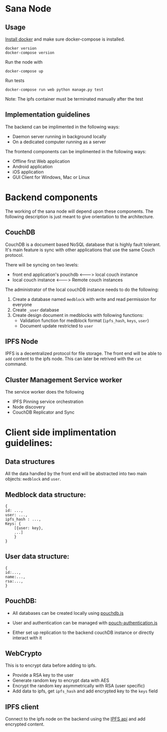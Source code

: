 # Sana Node

## Usage
[Install docker](https://docs.docker.com/install/) and make sure docker-compose is installed.

```
docker version
docker-compose version
```
Run the node with
```
docker-compose up
```
Run tests
```
docker-compose run web python manage.py test
```
Note: The ipfs container must be terminated manually after the test

## Implementation guidelines 
The backend can be implimented in the following ways:
- Daemon server running in background locally
- On a dedicated computer running as a server

The frontend components can be implimented in the following ways:
- Offline first Web application
- Android application
- iOS application
- GUI Client for Windows, Mac or Linux

# Backend components
The working of the sana node will depend upon these components. The following description is just meant to give orientation to the architecture. 

## CouchDB
CouchDB is a document based NoSQL database that is highly fault tolerant. It's main feature is sync with other applications that use the same Couch protocol. 

There will be syncing on two levels:
- front end application's pouchdb <---> local couch instance
- local couch instance <---> Remote couch instances

The administrator of the local couchDB instance needs to do the following:
1. Create a database named `medblock` with write and read permission for everyone
2. Create `_user` database
3. Create design document in medblocks with following functions:
    - Validation function for medblock format (`ipfs_hash`, `keys`, `user`)
    - Document update restricted to `user`

## IPFS Node
IPFS is a decentralized protocol for file storage. The front end will be able to `add` content to the ipfs node. This can later be retrived with the `cat` command.


## Cluster Management Service worker
The service worker does the following
- IPFS Pinning service orchestration
- Node discovery
- CouchDB Replicator and Sync
 
# Client side implimentation guidelines:
## Data structures
All the data handled by the front end will be abstracted into two main objects: `medblock` and `user`.
## Medblock data structure:
```
{
id: ...,
user: ...,
ipfs_hash : ...,
Keys: {
    [{user: key}, 
    ...]
    } 
}
```
## User data structure:
```
{
id:...,
name:...,
rsa:...,
}
```
## PouchDB:
- All databases can be created locally using [pouchdb.js](https://pouchdb.com/learn.html)

- User and authentication can be managed with [pouch-authentication.js](https://github.com/pouchdb-community/pouchdb-authentication)

- Either set up replication to the backend couchDB instance or directly interact with it 
## WebCrypto
This is to encrypt data before adding to ipfs.
- Provide a RSA key to the user
- Generate random key to encrypt data with AES
- Encrypt the random key asymmetrically with RSA (user specific)
- Add data to ipfs, get `ipfs_hash` and add encrypted key to the `keys` field

## IPFS client
Connect to the ipfs node on the backend using the [IPFS api](https://github.com/ipfs/js-ipfs-api) and add encrypted content.

